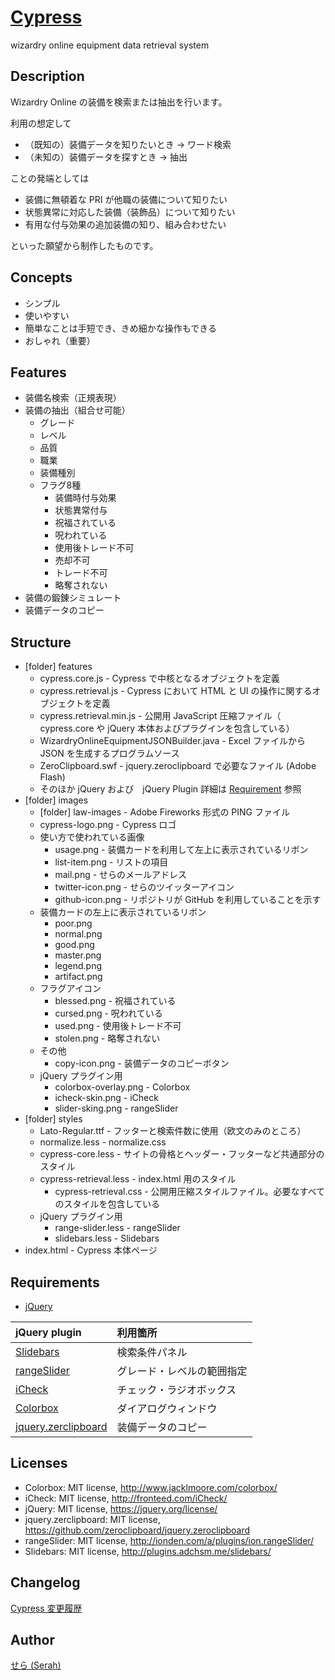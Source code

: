 # [Cypress](https://miramiku.github.io/Cypress/)
wizardry online equipment data retrieval system

## Description
Wizardry Online の装備を検索または抽出を行います。

利用の想定して
* （既知の）装備データを知りたいとき → ワード検索
* （未知の）装備データを探すとき → 抽出

ことの発端としては
* 装備に無頓着な PRI が他職の装備について知りたい
* 状態異常に対応した装備（装飾品）について知りたい
* 有用な付与効果の追加装備の知り、組み合わせたい

といった願望から制作したものです。

## Concepts
* シンプル
* 使いやすい
* 簡単なことは手短でき、きめ細かな操作もできる
* おしゃれ（重要）

## Features
* 装備名検索（正規表現）
* 装備の抽出（組合せ可能）
	* グレード
	* レベル
	* 品質
	* 職業
	* 装備種別
	* フラグ8種
		* 装備時付与効果
		* 状態異常付与
		* 祝福されている
		* 呪われている
		* 使用後トレード不可
		* 売却不可
		* トレード不可
		* 略奪されない
* 装備の鍛錬シミュレート
* 装備データのコピー

## Structure
* [folder] features
	* cypress.core.js - Cypress で中核となるオブジェクトを定義
	* cypress.retrieval.js - Cypress において HTML と UI の操作に関するオブジェクトを定義
	* cypress.retrieval.min.js - 公開用 JavaScript 圧縮ファイル（ cypress.core や jQuery 本体およびプラグインを包含している）
	* WizardryOnlineEquipmentJSONBuilder.java - Excel ファイルから JSON を生成するプログラムソース
	* ZeroClipboard.swf - jquery.zeroclipboard で必要なファイル (Adobe Flash)
	* そのほか jQuery および　jQuery Plugin 詳細は [Requirement](#Requirement) 参照
* [folder] images
	* [folder] law-images - Adobe Fireworks 形式の PING ファイル
	* cypress-logo.png - Cypress ロゴ
	* 使い方で使われている画像
		* usage.png - 装備カードを利用して左上に表示されているリボン
		* list-item.png - リストの項目
		* mail.png - せらのメールアドレス
		* twitter-icon.png - せらのツイッターアイコン
		* github-icon.png - リポジトリが GitHub を利用していることを示す
	* 装備カードの左上に表示されているリボン
		* poor.png
		* normal.png
		* good.png
		* master.png
		* legend.png
		* artifact.png
	* フラグアイコン
		* blessed.png - 祝福されている
		* cursed.png - 呪われている
		* used.png - 使用後トレード不可
		* stolen.png - 略奪されない
	* その他
		* copy-icon.png - 装備データのコピーボタン
	* jQuery プラグイン用
		* colorbox-overlay.png - Colorbox
		* icheck-skin.png - iCheck
		* slider-sking.png - rangeSlider
* [folder] styles
	* Lato-Regular.ttf - フッターと検索件数に使用（欧文のみのところ）
	* normalize.less - normalize.css
	* cypress-core.less - サイトの骨格とヘッダー・フッターなど共通部分のスタイル
	* cypress-retrieval.less - index.html 用のスタイル
		* cypress-retrieval.css - 公開用圧縮スタイルファイル。必要なすべてのスタイルを包含している
	* jQuery プラグイン用
		* range-slider.less - rangeSlider
		* slidebars.less - Slidebars
* index.html - Cypress 本体ページ

## Requirements
* [jQuery](https://jquery.com/)

| jQuery plugin | 利用箇所 |
| :-- | :-- |
| [Slidebars](http://plugins.adchsm.me/slidebars/)                             | 検索条件パネル           |
| [rangeSlider](http://ionden.com/a/plugins/ion.rangeSlider/)                  | グレード・レベルの範囲指定 |
| [iCheck](http://fronteed.com/iCheck/)                                        | チェック・ラジオボックス   |
| [Colorbox](http://www.jacklmoore.com/colorbox/)                              | ダイアログウィンドウ      |
| [jquery.zerclipboard](https://github.com/zeroclipboard/jquery.zeroclipboard) | 装備データのコピー        |

## Licenses

* Colorbox: MIT license, http://www.jacklmoore.com/colorbox/
* iCheck: MIT license, http://fronteed.com/iCheck/
* jQuery: MIT license, https://jquery.org/license/
* jquery.zerclipboard: MIT license, https://github.com/zeroclipboard/jquery.zeroclipboard
* rangeSlider: MIT license, http://ionden.com/a/plugins/ion.rangeSlider/
* Slidebars: MIT license, http://plugins.adchsm.me/slidebars/

## Changelog
[Cypress 変更履歴](https://miramiku.github.io/post/wizon/cypress/change-log/)

## Author
[せら (Serah)](https://github.com/miramiku)